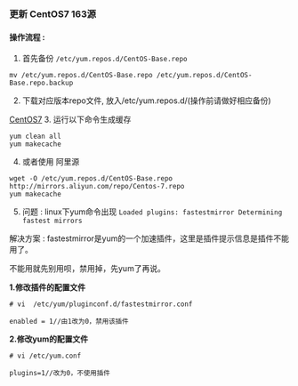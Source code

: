 ### 更新 CentOS7 163源

#### 操作流程 :

1. 首先备份 `/etc/yum.repos.d/CentOS-Base.repo`
  ```
  mv /etc/yum.repos.d/CentOS-Base.repo /etc/yum.repos.d/CentOS-Base.repo.backup
  ```
2. 下载对应版本repo文件, 放入/etc/yum.repos.d/(操作前请做好相应备份)

  [CentOS7](http://mirrors.163.com/.help/CentOS7-Base-163.repo)
3. 运行以下命令生成缓存
  ```
  yum clean all
  yum makecache
  ```
4. 或者使用 阿里源
```
wget -O /etc/yum.repos.d/CentOS-Base.repo http://mirrors.aliyun.com/repo/Centos-7.repo
yum makecache
```  
5. 问题 : linux下yum命令出现 `Loaded plugins: fastestmirror Determining fastest mirrors`

  解决方案 :
  fastestmirror是yum的一个加速插件，这里是插件提示信息是插件不能用了。

  不能用就先别用呗，禁用掉，先yum了再说。

  **1.修改插件的配置文件**

  ```
  # vi  /etc/yum/pluginconf.d/fastestmirror.conf
  ```
  ```
  enabled = 1//由1改为0，禁用该插件
  ```

  **2.修改yum的配置文件**

  ```
  # vi /etc/yum.conf

  plugins=1//改为0，不使用插件

  ```
